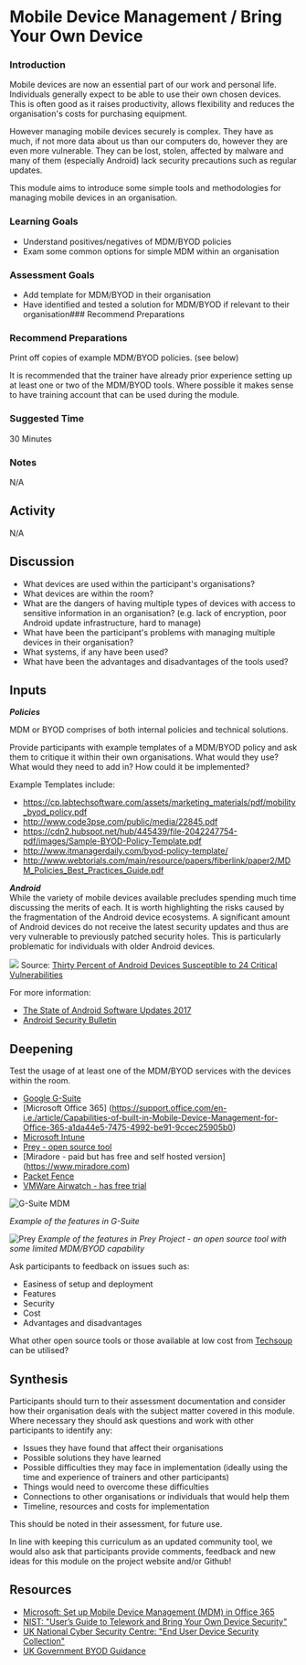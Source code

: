 # Mobile Device Management / Bring Your Own Device



### Introduction
Mobile devices are now an essential part of our work and personal life. Individuals generally expect to be able to use their own chosen devices. This is often good as it raises productivity, allows flexibility and reduces the organisation's costs for purchasing equipment.

However managing mobile devices securely is complex. They have as much, if not more data about us than our computers do, however they are even more vulnerable. They can be lost, stolen, affected by malware and many of them (especially Android) lack security precautions such as regular updates. 

This module aims to introduce some simple tools and methodologies for managing mobile devices in an organisation. 

### Learning Goals
* Understand positives/negatives of MDM/BYOD policies
* Exam some common options for simple MDM within an organisation

### Assessment Goals
* Add template for MDM/BYOD in their organisation
* Have identified and tested a solution for MDM/BYOD if relevant to their organisation### Recommend Preparations

### Recommend Preparations  
Print off copies of example MDM/BYOD policies. (see below)

It is recommended that the trainer have already prior experience setting up at least one or two of the MDM/BYOD tools. Where possible it makes sense to have training account that can be used during the module.

### Suggested Time

30 Minutes

### Notes
N/A

## Activity    
N/A

## Discussion  
* What devices are used within the participant's organisations?
* What devices are within the room?
* What are the dangers of having multiple types of devices with access to sensitive information in an organisation? (e.g. lack of encryption, poor Android update infrastructure, hard to manage)
* What have been the participant's problems with managing multiple devices in their organisation?
* What systems, if any have been used?
* What have been the advantages and disadvantages of the tools used?

## Inputs  
***Policies***

MDM or BYOD comprises of both internal policies and technical solutions.

Provide participants with example templates of a MDM/BYOD policy and ask them to critique it within their own organisations. What would they use? What would they need to add in? How could it be implemented?

Example Templates include:

* https://cp.labtechsoftware.com/assets/marketing_materials/pdf/mobility_byod_policy.pdf
* http://www.code3pse.com/public/media/22845.pdf
* https://cdn2.hubspot.net/hub/445439/file-2042247754-pdf/images/Sample-BYOD-Policy-Template.pdf
* http://www.itmanagerdaily.com/byod-policy-template/
* http://www.webtorials.com/main/resource/papers/fiberlink/paper2/MDM_Policies_Best_Practices_Guide.pdf

***Android***   
While the variety of mobile devices available precludes spending much time discussing the merits of each. It is worth highlighting the risks caused by the fragmentation of the Android device ecosystems. A significant amount of Android devices do not receive the latest security updates and thus are very vulnerable to previously patched security holes. This is particularly problematic for individuals with older Android devices.

![](img/byod/androidpatches.png)
Source: [Thirty Percent of Android Devices Susceptible to 24 Critical Vulnerabilities](https://duo.com/blog/thirty-percent-of-android-devices-susceptible-to-24-critical-vulnerabilities)

For more information:

* [The State of Android Software Updates 2017](https://www.miradore.com/blog/the-state-of-android-software-updates-2017/)
* [Android Security Bulletin](https://source.android.com/security/bulletin/)

## Deepening   

Test the usage of at least one of the MDM/BYOD services with the devices within the room.

* [Google G-Suite](https://www.google.com/non-profits/)
* [Microsoft Office 365] (https://support.office.com/en-i.e./article/Capabilities-of-built-in-Mobile-Device-Management-for-Office-365-a1da44e5-7475-4992-be91-9ccec25905b0)
* [Microsoft Intune](https://www.microsoft.com/en-ie/cloud-platform/microsoft-intune)
* [Prey - open source tool](https://www.preyproject.com)
* [Miradore - paid but has free and self hosted version] (https://www.miradore.com)
* [Packet Fence](https://packetfence.org)
* [VMWare Airwatch - has free trial](https://www.air-watch.com)

![G-Suite MDM](img/byod/gsuitebyod.jpg) 

*Example of the features in G-Suite*

![Prey](img/byod/prey.png)
*Example of the features in Prey Project - an open source tool with some limited MDM/BYOD capability*

Ask participants to feedback on issues such as:

* Easiness of setup and deployment
* Features
* Security 
* Cost
* Advantages and disadvantages

What other open source tools or those available at low cost from [Techsoup](http://www.techsoup.org) can be utilised?

## Synthesis   
Participants should turn to their assessment documentation and consider how their organisation deals with the subject matter covered in this module. Where necessary they should ask questions and work with other participants to identify any:
 
* Issues they have found that affect their organisations
* Possible solutions they have learned
* Possible difficulties they may face in implementation (ideally using the time and experience of trainers and other participants)
* Things would need to overcome these difficulties
* Connections to other organisations or individuals that would help them
* Timeline, resources and costs for implementation

This should be noted in their assessment, for future use. 

In line with keeping this curriculum as an updated community tool, we would also ask that participants provide comments, feedback and new ideas for this module on the project website and/or Github!

## Resources
* [Microsoft: Set up Mobile Device Management (MDM) in Office 365](https://support.office.com/en-ie/article/Set-up-Mobile-Device-Management-MDM-in-Office-365-dd892318-bc44-4eb1-af00-9db5430be3cd)
* [NIST: "User’s Guide to Telework and Bring Your Own Device Security"](http://nvlpubs.nist.gov/nistpubs/SpecialPublications/NIST.SP.800-114r1.pdf)
* [UK National Cyber Security Centre: "End User Device Security Collection"](https://www.ncsc.gov.uk/guidance/end-user-device-security)
* [UK Government BYOD Guidance](https://www.gov.uk/government/publications/byod-guidance-executive-summary/byod-guidance-executive-summary)
